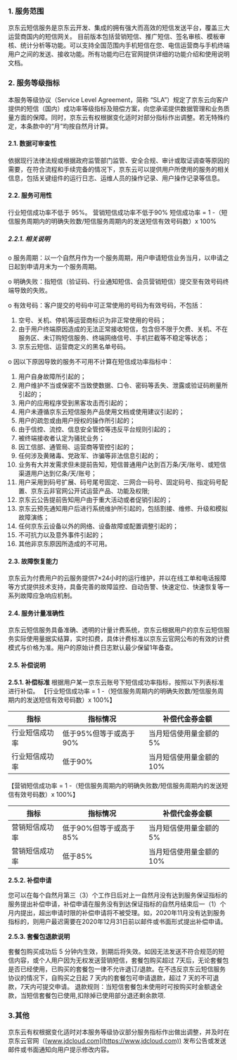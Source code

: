 ### 1. 服务范围
京东云短信服务是京东云开发、集成的拥有强大而高效的短信发送平台，覆盖三大运营商国内的短信网关。
目前版本包括营销短信、推广短信、签名审核、模板审核、统计分析等功能。可以支持全国范围内手机短信在您、电信运营商与手机终端用户之间的发送、接收功能。所有功能均已在官网提供详细的功能介绍和使用说明文档。
### 2. 服务等级指标
本服务等级协议（Service Level Agreement，简称 “SLA”）规定了京东云向客户提供的短信（国内）成功率等级指标及赔偿方案，向您承诺提供数据管理和业务质量方面的保障。同时，京东云有权根据变化适时对部分指标作出调整。若无特殊约定，本条款中的“月”均按自然月计算。

####  2.1. 数据可审查性

 依据现行法律法规或根据政府监管部门监管、安全合规、审计或取证调查等原因的需要，在符合流程和手续完备的情况下，京东云可以提供用户所使用的服务的相关信息，包括关键组件的运行日志、运维人员的操作记录、用户操作记录等信息。

####  2.2. 服务可用性

 行业短信成功率不低于 95%。
 营销短信成功率不低于90%
 短信成功率 = 1 -（短信服务周期内的明确失败数/短信服务周期内的发送短信有效号码数）x 100%

#####  2.2.1. 相关说明

o  服务周期：以一个自然月作为一个服务周期，用户申请短信业务当月，以申请之日起到申请月末为一个服务周期。

o  明确失败：指短信（验证码、行业通知短信、会员营销短信）提交至有效号码终端导致的失败。

o  有效号码：客户提交的号码中可正常使用的号码为有效号码，不包括：

1. 空号、关机、停机等运营商标识为非正常使用的号码；
2. 由于用户终端原因造成的无法正常接收短信，包含但不限于欠费、关机、不在服务区、未订购短信服务、终端网络信号、手机拦截等不稳定等状态；
3. 京东云短信、运营商定义的黑名单号码。

o  因以下原因导致的服务不可用不计算在短信成功率指标中：

1. 用户自身故障所引起的；
2. 用户维护不当或保密不当致使数据、口令、密码等丢失、泄露或验证码刷量所引起的；
3. 用户的应用程序受到黑客攻击而引起的；
4. 用户未遵循京东云短信服务产品使用文档或使用建议引起的；
5. 用户的疏忽或由用户授权的操作所引起的；
6.  由于信控、流控、信息安全管控等违反平台规则引起的；
7.  被终端接收者认定为骚扰业务；
8. 因工信部、通管局、运营商等管控引起的；
9.  任何涉及黄赌毒、党政军、诈骗等非法信息引起的；
10.   业务有大并发需求但未提前告知，短信普通用户达到百万条/天/账号、或短信渠道用户达到亿条/天/账号；
11.   用户采用到码号扩展、码号尾号固定、三网合一码号、固定码号、指定码号配置、京东云非官网公开试运营产品、功能及权限;
12.  京东云公告提前告知用户由于重大活动或者促销引起的；
13. 京东云预先通知用户后进行系统维护所引起的，包括割接、维修、升级和模拟故障演练；
14.   任何京东云设备以外的网络、设备故障或配置调整引起的；
15.  不可抗力以及意外事件引起的；
16.  其他非京东原因所造成的不可用。

#### 2.3. 故障恢复能力

 京东云为付费用户的云服务提供7×24小时的运行维护，并以在线工单和电话报障等方式提供技术支持，具备完善的故障监控、自动告警、快速定位、快速恢复等一系列故障应急响应机制。
 
#### 2.4. 服务计量准确性
 京东云短信服务具备准确、透明的计量计费系统，京东云根据用户的京东云短信服务实际使用量据实结算，实时扣费，具体计费标准以京东云官网公布的有效的计费模式与价格为准。用户的原始计费日志默认最少保留1年备查。 

####  2.5. 补偿说明

 **2.5.1. 补偿标准**
 根据用户某一京东云账号下短信成功率指标，按照以下列表标准进行补偿。
 【行业短信成功率 = 1 -（短信服务周期内的明确失败数/短信服务周期内的发送短信有效号码数）x 100%】

| **指标**       | **指标情况**           | **补偿代金券金额**      |
| -------------- | ---------------------- | ----------------------- |
| 行业短信成功率 | 低于95%但等于或高于90% | 当月短信使用量金额的5%  |
| 行业短信成功率 | 低于90%                | 当月短信使用量金额的10% |

【营销短信成功率 = 1 -（短信服务周期内的明确失败数/短信服务周期内的发送短信有效号码数）x 100%】

| **指标**       | **指标情况**           | **补偿代金券金额**      |
| -------------- | ---------------------- | ----------------------- |
| 营销短信成功率 | 低于90%但等于或高于85% | 当月短信使用量金额的5%  |
| 营销短信成功率 | 低于85%                | 当月短信使用量金额的10% |

 **2.5.2. 补偿申请**

 您可以在每个自然月第三（3）个工作日后对上一自然月没有达到服务保证指标的服务提出补偿申请，补偿申请在服务没有到达保证指标的自然月结束后一（1）个月内提出，超出申请时限的补偿申请将不被受理。如，2020年11月没有达到服务指标的，则用户最迟需要在2020年12月31日前以邮件或书面形式提出补偿申请。 

 **2.5.3. 套餐包退款说明**

 套餐包购买成功后 5 分钟内生效，到期后将失效。如因无法发送不符合规范的短信内容，或个人用户因为无权发送营销短信，套餐包购买超过 7天后，无论套餐包是否已经使用，已购买的套餐包一律不允许退订/退款。在不违反京东云短信服务协议的情况下，自购买之日起 7 天内的套餐包可申请退款，超过 7 天的不可退款，7天内可提交申请。
 退款规则：当短信套餐包未使用时可按购买时金额退全款，当短信套餐包已使用,扣除掉已使用部分退还剩余款项.

### 3.其他
京东云有权根据变化适时对本服务等级协议部分服务指标作出做出调整，并及时在京东云官网（[www.jdcloud.com](https://www.jdcloud.com)) 发布公告或发送邮件或书面通知向用户提示修改内容。

 
